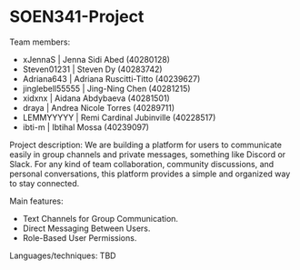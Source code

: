 # SOEN341-Project

Team members:
- xJennaS | Jenna Sidi Abed (40280128) 
- Steven01231 | Steven Dy (40283742)
- Adriana643 | Adriana Ruscitti-Titto (40239627)
- jinglebell55555 | Jing-Ning Chen (40281215)
- xidxnx | Aidana Abdybaeva (40281501)
- draya | Andrea Nicole Torres (40289711)
- LEMMYYYYY | Remi Cardinal Jubinville (40228517)
- ibti-m | Ibtihal Mossa (40239097)

Project description:
We are building a platform for users to communicate easily in group channels and private messages, something like Discord or Slack. For any kind of team collaboration, community discussions, and personal conversations, this platform provides a simple and organized way to stay connected.

Main features:
- Text Channels for Group Communication.
- Direct Messaging Between Users.
- Role-Based User Permissions.
  
Languages/techniques: TBD
